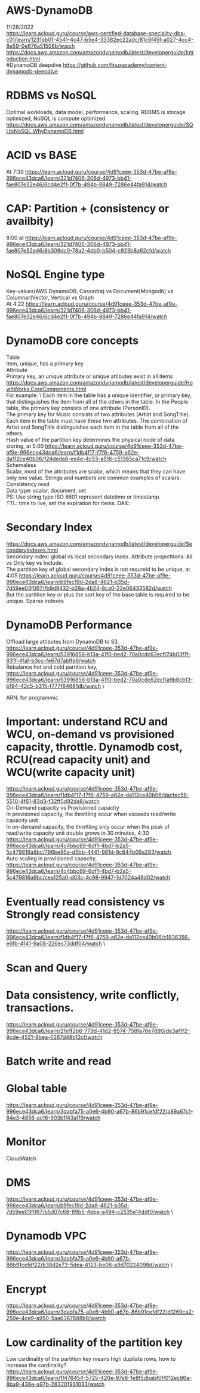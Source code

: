 # AWS-DynamoDB
11/28/2022 \
https://learn.acloud.guru/course/aws-certified-database-speciality-dbs-c01/learn/1231bb01-4541-4c47-b5e4-33382ec22adc/81c6f45f-a027-4cc4-8e59-0e676a51508b/watch \
https://docs.aws.amazon.com/amazondynamodb/latest/developerguide/Introduction.html \
#DynamoDB deepdive
https://github.com/linuxacademy/content-dynamodb-deepdive 
# RDBMS vs NoSQL
Optimal workloads, data model, performance, scaling.
RDBMS is storage optimized, NoSQL is compute optimized. \
https://docs.aws.amazon.com/amazondynamodb/latest/developerguide/SQLtoNoSQL.WhyDynamoDB.html

# ACID vs BASE
At 7:30 https://learn.acloud.guru/course/4d91ceee-353d-47be-af9e-996ece43dca6/learn/321d7406-306d-4973-bb41-fae807e32e46/6cd4e2f1-0f7b-494b-8849-7286e44fa914/watch
# CAP: Partition + (consistency or availbity) 
8:00 at https://learn.acloud.guru/course/4d91ceee-353d-47be-af9e-996ece43dca6/learn/321d7406-306d-4973-bb41-fae807e32e46/8b309dc0-78a2-4db0-b504-c923b8a62cfd/watch 
# NoSQL Engine type
Key-values(AWS DynamoDB, Cassadra) vs Document(Mongodb) vs Columnar(Vector, Vertica) vs Graph \
At 4:22 https://learn.acloud.guru/course/4d91ceee-353d-47be-af9e-996ece43dca6/learn/321d7406-306d-4973-bb41-fae807e32e46/6cd4e2f1-0f7b-494b-8849-7286e44fa914/watch 
# DynamoDB core concepts
Table \
Item, unique, has a primary key \
Attribute \
Primary key, an unique attribute or unique attibutes exist in all items \
https://docs.aws.amazon.com/amazondynamodb/latest/developerguide/HowItWorks.CoreComponents.html \
For example: \ 
Each item in the table has a unique identifier, or primary key, that distinguishes the item from all of the others in the table. In the People table, the primary key consists of one attribute (PersonID). \
The primary key for Music consists of two attributes (Artist and SongTitle). Each item in the table must have these two attributes. The combination of Artist and SongTitle distinguishes each item in the table from all of the others. \
Hash value of the partition key determines the physical node of data storing, at 5:00 https://learn.acloud.guru/course/4d91ceee-353d-47be-af9e-996ece43dca6/learn/f1db4f17-f7f6-4759-a62e-da112ce40b06/124deda8-ee4e-4c53-a516-c51365ca71c9/watch \
Schemaless \
Scalar, most of the attributes are scalar, which means that they can have only one value. Strings and numbers are common examples of scalars. \
Consistency read \
Data type: scalar, document, set \
PS: Use string type ISO 8601 represent datetime or timestamp.\
TTL: time to live, set the expiration for items.
DAX:
# Secondary Index 
https://docs.aws.amazon.com/amazondynamodb/latest/developerguide/SecondaryIndexes.html \
Secondary index: global vs local secondary index. Attribute projecttions: All vs Only key vs Include. \
The partition key of global secondary index is not requreid to be unique, at 4:05 https://learn.acloud.guru/course/4d91ceee-353d-47be-af9e-996ece43dca6/learn/b9fec19d-2da8-4621-b35d-7d59ee03f067/fb9d9432-b28a-4b24-8ca0-22e06433582d/watch \
But the partition key or plus the sort key of the base table is required to be unique.
Sparse indexes 

# DynamoDB Performance
Offload large attibutes from DynamoDB to S3, https://learn.acloud.guru/course/4d91ceee-353d-47be-af9e-996ece43dca6/learn/53916856-b13a-41f0-bed2-70a0cdc62ecf/74b03f1f-831f-4faf-b3cc-fe67d7abffe6/watch \
Rebalance hot and cold partition key, https://learn.acloud.guru/course/4d91ceee-353d-47be-af9e-996ece43dca6/learn/53916856-b13a-41f0-bed2-70a0cdc62ecf/a9b8cb13-b194-42c5-b315-f777f64681db/watch \

ARN: for programmic

# Important: understand RCU and WCU, on-demand vs provisioned capacity, throttle. Dynamodb cost, RCU(read capacity unit) and WCU(write capacity unit)
https://learn.acloud.guru/course/4d91ceee-353d-47be-af9e-996ece43dca6/learn/f1db4f17-f7f6-4759-a62e-da112ce40b06/dacfec58-5510-4f61-83d3-f32ff5d92da8/watch \
On-Demand capacity vs Provisioned capacity \
In provisoned capacity, the throttling occur when exceeds read/write capacity unit. \
In on-demand capacity, the throttling only occur when the peak of read/write capacity unit double grows in 30 minutes, 4:30 https://learn.acloud.guru/course/4d91ceee-353d-47be-af9e-996ece43dca6/learn/4c4bbc69-6df1-4bd7-b2a5-5c479816a9bc/796be95a-d5bb-4441-981d-9c844b09a283/watch \
Auto scaling in provisioned capacity, https://learn.acloud.guru/course/4d91ceee-353d-47be-af9e-996ece43dca6/learn/4c4bbc69-6df1-4bd7-b2a5-5c479816a9bc/cea125a0-d03c-4c98-9947-1d7024a48d02/watch


# Eventually read consistency vs Strongly read consistency
https://learn.acloud.guru/course/4d91ceee-353d-47be-af9e-996ece43dca6/learn/f1db4f17-f7f6-4759-a62e-da112ce40b06/c1836356-e6fb-4141-9a08-226ec73ddf04/watch \

# Scan and Query

# Data consistency, write conflictly, transactions.
https://learn.acloud.guru/course/4d91ceee-353d-47be-af9e-996ece43dca6/learn/21e1f2b6-779d-41d2-8574-758fa76e7890/de3af1f2-9cde-4521-8bea-0267d48b12cf/watch

# Batch write and read

# Global table
https://learn.acloud.guru/course/4d91ceee-353d-47be-af9e-996ece43dca6/learn/3dabfa75-a0e6-4b90-a67b-86b91cefdf22/a89a67c1-84e3-4856-ac16-903b1f43a1f9/watch

# Monitor
CloudWatch

# DMS
https://learn.acloud.guru/course/4d91ceee-353d-47be-af9e-996ece43dca6/learn/b9fec19d-2da8-4621-b35d-7d59ee03f067/b5d07c68-89b5-4ebe-a494-c2535e14ddf0/watch \

# Dynamodb VPC 
https://learn.acloud.guru/course/4d91ceee-353d-47be-af9e-996ece43dca6/learn/3dabfa75-a0e6-4b90-a67b-86b91cefdf22/b38d2e73-5dea-4123-be06-a9d70224098d/watch \

# Encrypt 
https://learn.acloud.guru/course/4d91ceee-353d-47be-af9e-996ece43dca6/learn/3dabfa75-a0e6-4b90-a67b-86b91cefdf22/d1269ca2-259e-4ce9-a950-5aa6367888b8/watch

# Low cardinality of the partition key
Low cardinality of the partition key means high dupliate rows, how to increase the cardinality? \
https://learn.acloud.guru/course/4d91ceee-353d-47be-af9e-996ece43dca6/learn/1f476454-5725-420e-97e8-1e8f5dbabf0f/012ec86a-8ba9-438e-a97b-283201931033/watch


